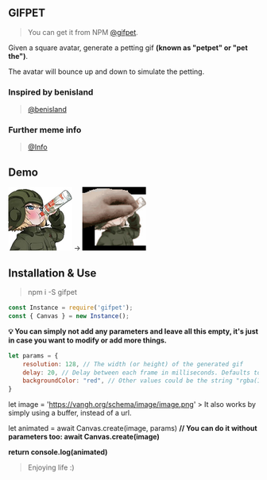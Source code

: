 ## GIFPET

> You can get it from NPM [@gifpet](https://www.npmjs.com/package/gifpet).

Given a square avatar, generate a petting gif **(known as "petpet" or "pet the")**.

The avatar will bounce up and down to simulate the petting.

### Inspired by benisland
> [@benisland](https://benisland.neocities.org/petpet/)

### Further meme info
> [@Info](https://knowyourmeme.com/memes/pet-the-x-petthe-emotes)

## Demo

![Input](/example/input.png) → ![Output](/example/output.gif)

## Installation & Use

> npm i -S gifpet

```Javascript
const Instance = require('gifpet');
const { Canvas } = new Instance();
```

**💡 You can simply not add any parameters and leave all this empty, it's just in case you want to modify or add more things.**

```Javascript
let params = {
    resolution: 128, // The width (or height) of the generated gif
    delay: 20, // Delay between each frame in milliseconds. Defaults to 20.
    backgroundColor: "red", // Other values could be the string "rgba(123, 233, 0, 0.5)". Defaults to null - i.e. transparent.
}
```

let image = 'https://vangh.org/schema/image/image.png' > It also works by simply using a buffer, instead of a url.

let animated = await Canvas.create(image, params) **// You can do it without parameters too: await Canvas.create(image)**

**return console.log(animated)**

> Enjoying life :)
